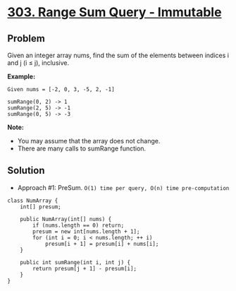 # <a href=''>303. Range Sum Query - Immutable</a>

## Problem
Given an integer array nums, find the sum of the elements between indices i and j (i ≤ j), inclusive.

<strong>Example:</strong>
```
Given nums = [-2, 0, 3, -5, 2, -1]

sumRange(0, 2) -> 1
sumRange(2, 5) -> -1
sumRange(0, 5) -> -3
```

<strong>Note:</strong>
- You may assume that the array does not change.
- There are many calls to sumRange function.

## Solution
- Approach #1: PreSum. ```O(1) time per query, O(n) time pre-computation```
```
class NumArray {
    int[] presum;

    public NumArray(int[] nums) {
        if (nums.length == 0) return;
        presum = new int[nums.length + 1];
        for (int i = 0; i < nums.length; ++ i)
            presum[i + 1] = presum[i] + nums[i];
    }
    
    public int sumRange(int i, int j) {
        return presum[j + 1] - presum[i];
    }
}
```

